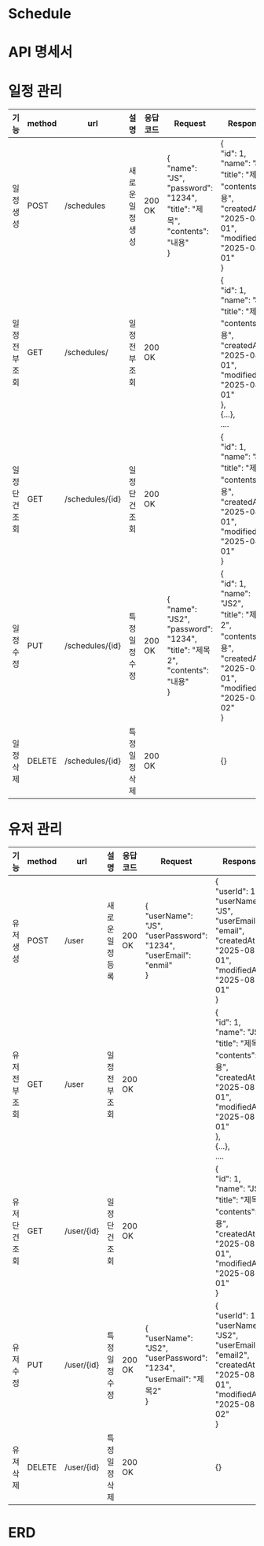 # Schedule
# API 명세서
# 일정 관리
| 기능       | method | url                     | 설명        | 응답 코드  | Request                                                                                     | Response                                                                                                                                                         |
|----------|--------|-------------------------|-----------|--------|---------------------------------------------------------------------------------------------|------------------------------------------------------------------------------------------------------------------------------------------------------------------|
| 일정 생성    | POST   | /schedules              | 새로운 일정 생성 | 200 OK | {<br/>"name": "JS",<br/>"password": "1234",<br/>"title": "제목",<br/>"contents": "내용"<br/>}   | {<br/>"id": 1,<br/>"name": "JS",<br/>"title": "제목",<br/>"contents":"내용",<br/>"createdAt": "2025-08-01",<br/>"modifiedAt": "2025-08-01"<br/>}                     |
| 일정 전부 조회 | GET    | /schedules/             | 일정 전부 조회  | 200 OK |                                                                                             | {<br/>"id": 1,<br/>"name": "JS",<br/>"title": "제목",<br/>"contents":"내용",<br/>"createdAt": "2025-08-01",<br/>"modifiedAt": "2025-08-01"<br/>},<br/>{...},<br>.... |
| 일정 단건 조회 | GET    | /schedules/{id}         | 일정 단건 조회  | 200 OK |                                                                                             | {<br/>"id": 1,<br/>"name": "JS",<br/>"title": "제목",<br/>"contents":"내용",<br/>"createdAt": "2025-08-01",<br/>"modifiedAt": "2025-08-01"<br/>}                     |
| 일정 수정    | PUT    | /schedules/{id}         | 특정 일정 수정  | 200 OK | {<br/>"name": "JS2",<br/>"password": "1234",<br/>"title": "제목2",<br/>"contents": "내용"<br/>} | {<br/>"id": 1,<br/>"name": "JS2",<br/>"title": "제목2",<br/>"contents":"내용",<br/>"createdAt": "2025-08-01",<br/>"modifiedAt": "2025-08-02"<br/>}                   |
| 일정 삭제    | DELETE | /schedules/{id}         | 특정 일정 삭제  | 200 OK |                                                                                             | {}                                                                                                                                    |
# 유저 관리
| 기능       | method | url        | 설명             | 응답 코드  | Request                                                                                                | Response                                                                                                                                                         |
|----------|--------|------------|----------------|--------|--------------------------------------------------------------------------------------------------------|------------------------------------------------------------------------------------------------------------------------------------------------------------------|
| 유저 생성    | POST   | /user      | 새로운 일정 등록      | 200 OK | {<br/>"userName": "JS",<br/>"userPassword": "1234",<br/>"userEmail": "enmil"<br/>} | {<br/>"userId": 1,<br/>"userName": "JS",<br/>"userEmail": "email",<br/>"createdAt": "2025-08-01",<br/>"modifiedAt": "2025-08-01"<br/>}                           |
| 유저 전부 조회 | GET    | /user      | 일정 전부 조회       | 200 OK |                                                                                                        | {<br/>"id": 1,<br/>"name": "JS",<br/>"title": "제목",<br/>"contents":"내용",<br/>"createdAt": "2025-08-01",<br/>"modifiedAt": "2025-08-01"<br/>},<br/>{...},<br>.... |
| 유저 단건 조회 | GET    | /user/{id} | 일정 단건 조회       | 200 OK |                                                                                                        | {<br/>"id": 1,<br/>"name": "JS",<br/>"title": "제목",<br/>"contents":"내용",<br/>"createdAt": "2025-08-01",<br/>"modifiedAt": "2025-08-01"<br/>}                     |
| 유저 수정    | PUT    | /user/{id} | 특정 일정 수정     | 200 OK | {<br/>"userName": "JS2",<br/>"userPassword": "1234",<br/>"userEmail": "제목2"<br/>}             | {<br/>"userId": 1,<br/>"userName": "JS2",<br/>"userEmail": "email2",<br/>"createdAt": "2025-08-01",<br/>"modifiedAt": "2025-08-02"<br/>}    |
| 유져 삭제    | DELETE | /user/{id} | 특정 일정 삭제     | 200 OK |                                                                                                        | {}                                                                                                                                                               |

# ERD
